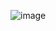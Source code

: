 ![image](https://user-images.githubusercontent.com/83164668/123540898-f3ac8700-d75e-11eb-9362-1202f16721d8.png)
